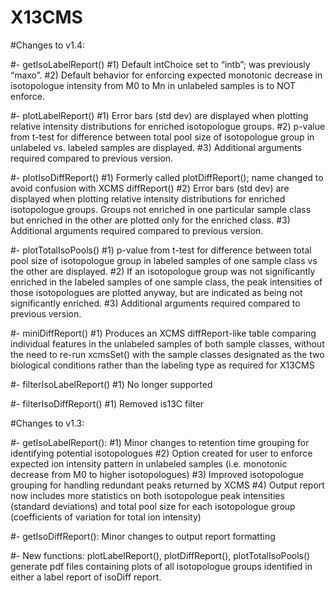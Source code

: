 # X13CMS
#Changes to v1.4:

#- getIsoLabelReport()
#1) Default intChoice set to “intb”; was previously “maxo”.
#2) Default behavior for enforcing expected monotonic decrease in isotopologue intensity from M0 to Mn in unlabeled samples is to NOT enforce.

#- plotLabelReport()
#1) Error bars (std dev) are displayed when plotting relative intensity distributions for enriched isotopologue groups.
#2) p-value from t-test for difference between total pool size of isotopologue group in unlabeled vs. labeled samples are displayed.
#3) Additional arguments required compared to previous version.

#- plotIsoDiffReport()
#1) Formerly called plotDiffReport(); name changed to avoid confusion with XCMS diffReport()
#2) Error bars (std dev) are displayed when plotting relative intensity distributions for enriched isotopologue groups. Groups not enriched in one particular sample class but enriched in the other are plotted only for the enriched class.
#3) Additional arguments required compared to previous version.

#- plotTotalIsoPools()
#1) p-value from t-test for difference between total pool size of isotopologue group in labeled samples of one sample class vs the other are displayed.
#2) If an isotopologue group was not significantly enriched in the labeled samples of one sample class, the peak intensities of those isotopologues are plotted anyway, but are indicated as being not significantly enriched.
#3) Additional arguments required compared to previous version.

#- miniDiffReport()
#1) Produces an XCMS diffReport-like table comparing individual features in the unlabeled samples of both sample classes, without the need to re-run xcmsSet() with the sample classes designated as the two biological conditions rather than the labeling type as required for X13CMS

#- filterIsoLabelReport()
#1) No longer supported

#- filterIsoDiffReport()
#1) Removed is13C filter

#Changes to v1.3:

#- getIsoLabelReport():
#1) Minor changes to retention time grouping for identifying potential isotopologues
#2) Option created for user to enforce expected ion intensity pattern in unlabeled samples (i.e. monotonic decrease from M0 to higher isotopologues)
#3) Improved isotopologue grouping for handling redundant peaks returned by XCMS
#4) Output report now includes more statistics on both isotopologue peak intensities (standard deviations) and total pool size for each isotopologue group (coefficients of variation for total ion intensity)

#- getIsoDiffReport(): Minor changes to output report formatting

#- New functions: plotLabelReport(), plotDiffReport(), plotTotalIsoPools() generate pdf files containing plots of all isotopologue groups identified in either a label report of isoDiff report.